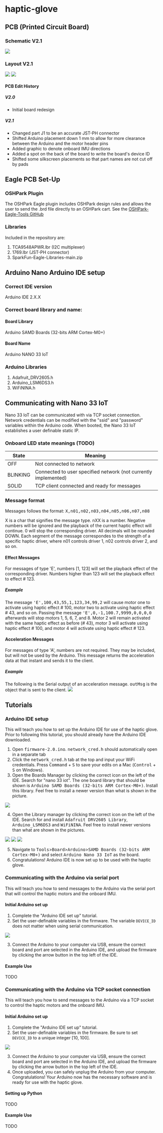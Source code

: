 # haptic-glove

## PCB (Printed Circuit Board)

### Schematic V2.1
<img src = "Images/Board Photos/V2.1/glove-2.1-sch.png" />

### Layout V2.1
<img src = "Images/Board Photos/V2.1/glove-V2.1-top.png" />
<img src = "Images/Board Photos/V2.1/glove-V2.1-bottom.png" />

#### PCB Edit History
##### V2.0
- Initial board redesign
##### V2.1
- Changed part J1 to be an accurate JST-PH connector
- Shifted Arduino placement down 1 mm to allow for more clearance between the Arduino and the motor header pins
- Added graphic to denote onboard IMU directions
- Added a spot on the back of the board to write the board's device ID
- Shifted some silkscreen placements so that part names are not cut off by pads
  
## Eagle PCB Set-Up

### OSHPark Plugin
The OSHPark Eagle plugin includes OSHPark design rules and allows the user to send the .brd file directly to an OSHPark cart. See the [OSHPark-Eagle-Tools GitHub](https://github.com/OSHPark/OSHPark-Eagle-Tools)

### Libraries
Included in the repository are:
1. TCA9548APWR.lbr (I2C multiplexer)
2. 1769.lbr (JST-PH connector)
3. SparkFun-Eagle-Libraries-main.zip

## Arduino Nano Arduino IDE setup 

### Correct IDE version
Arduino IDE 2.X.X

### Correct board library and name:
#### Board Library
Arduino SAMD Boards (32-bits ARM Cortex-M0+)

#### Board Name
Arduino NANO 33 IoT

### Arduino Libraries
 
1. Adafruit_DRV2605.h
2. Arduino_LSM6DS3.h
3. WiFiNINA.h

## Communicating with Nano 33 IoT

Nano 33 IoT can be communicated with via TCP socket connection.
Network credentials can be modified with the "ssid" and "password" variables within the Arduino code.
When booted, the Nano 33 IoT establishes a user definable static IP.

### Onboard LED state meanings (TODO)
|State|Meaning|
--- | --- |
|OFF|Not connected to network|
|BLINKING|Connected to user specified network (not currently implemented)|
|SOLID|TCP client connected and ready for messages|

### Message format
Messages follows the format: <kbd>X,n01,n02,n03,n04,n05,n06,n07,n08</kbd>

X is a char that signifies the message type. nXX is a number.
Negative numbers will be ignored and the playback of the current haptic effect will continue.
0 will stop the corresponding driver.
All decimals will be rounded DOWN.
Each segment of the message correspondes to the strength of a specific haptic driver, where n01 controls driver 1, n02 controls driver 2, and so on.

#### Effect Messages
For messages of type 'E', numbers [1, 123] will set the playback effect of the corresponding driver.
Numbers higher than 123 will set the playback effect to effect # 123.

##### Example
The message <kbd>'E',100,43,55,1,123,34,99,2</kbd> will cause motor one to activate using haptic effect # 100, motor two to activate using haptic effect # 43, and so on. Passing the message <kbd>'E',0,-1,100.7,9999,0,0,0,0</kbd> afterwards will stop motors 1, 5, 6, 7, and 8. Motor 2 will remain activated with the same haptic effect as before (# 43), motor 3 will activate using haptic effect # 100, and motor 4 will activate using haptic effect # 123.

#### Acceleration Messages
For messages of type 'A', numbers are not required. They may be included, but will not be used by the Arduino. This message returns the acceleration data at that instant and sends it to the client.

##### Example
The following is the Serial output of an acceleration message. <kbd>outMsg</kbd> is the object that is sent to the client.
<img src = "Images/Tutorial Photos/Message Examples/Example Acceleration Message.png" />


## Tutorials
### Arduino IDE setup
This will teach you how to set up the Arduino IDE for use of the haptic glove. Prior to following this tutorial, you should already have the Arduino IDE downloaded.

1. Open <kbd>firmware-2.0.ino</kbd>. <kbd>network_cred.h</kbd> should automatically open in a separate tab
2. Click the <kbd>network_cred.h</kbd> tab at the top and input your WiFi credentials. Press <kbd>Command</kbd> + <kbd>S</kbd> to save your edits on a Mac (<kbd>Control</kbd> + <kbd>S</kbd> on Windows).
3. Open the Boards Manager by clicking the correct icon on the left of the IDE. Search for "nano 33 iot". The one board library that should be shown is <kbd>Arduino SAMD Boards (32-bits ARM Cortex-M0+)</kbd>. Install this library. Feel free to install a newer version than what is shown in the picture.

<img src = "Images/Tutorial Photos/Arduino IDE set up/Board manager screenshot.png" />

4. Open the Library manager by clicking the correct icon on the left of the IDE. Search for and install <kbd>Adafruit DRV2605 Library</kbd>, <kbd>Arduino_LSM6DS3</kbd> and <kbd>WiFiNINA</kbd>. Feel free to install newer versions than what are shown in the pictures.

<img src = "Images/Tutorial Photos/Arduino IDE set up/DRV2605 library screenshot.png" />
<img src = "Images/Tutorial Photos/Arduino IDE set up/LSM6dS3 library screenshot.png" />
<img src = "Images/Tutorial Photos/Arduino IDE set up/WiFiNINA library screenshot.png" />

5. Navigate to <kbd>Tools</kbd>><kbd>Board</kbd>><kbd>Arduino</kbd>><kbd>SAMD Boards (32-bits ARM Cortex-M0+)</kbd> and select <kbd>Arduino Nano 33 IoT</kbd> as the board.
6. Congratulations! Arduino IDE is now set up to be used with the haptic glove.

### Communicating with the Arduino via serial port
This will teach you how to send messages to the Arduino via the serial port that will control the haptic motors and the onboard IMU.

#### Initial Arduino set up
1. Complete the "Arduino IDE set up" tutorial.
2. Set the user-definable variables in the firmware. The variable `DEVICE_ID` does not matter when using serial communication.

<img src = "Images/Tutorial Photos/Initial Arduino set up/User Definable screenshot.png" />

3. Connect the Arduino to your computer via USB, ensure the correct board and port are selected in the Arduino IDE, and upload the firmware by clicking the arrow button in the top left of the IDE.

#### Example Use
TODO

### Communicating with the Arduino via TCP socket connection
This will teach you how to send messages to the Arduino via a TCP socket to control the haptic motors and the onboard IMU.

#### Initial Arduino set up
1. Complete the "Arduino IDE set up" tutorial.
2. Set the user-definable variables in the firmware. Be sure to set `DEVICE_ID` to a unique integer [10, 100].

<img src = "Images/Tutorial Photos/Initial Arduino set up/User Definable screenshot.png" />

3. Connect the Arduino to your computer via USB, ensure the correct board and port are selected in the Arduino IDE, and upload the firmware by clicking the arrow button in the top left of the IDE.
4. Once uploaded, you can safely unplug the Arduino from your computer. Congratulations! Your Arduino now has the necessary software and is ready for use with the haptic glove.

#### Setting up Python
TODO

#### Example Use
TODO

